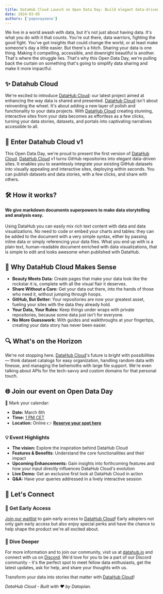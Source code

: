 ```yaml
---
title: DataHub Cloud Launch on Open Data Day: Build elegant data-driven sites with markdown & deploy in seconds
date: 2024-03-05
authors: ['popovayoana']
---
```



We live in a world awash with data, but it's not just about having data. It's what you do with it that counts. You're out there, data warriors, fighting the good fight. You've got insights that could change the world, or at least make someone's day a little easier. But there's a hitch. Sharing your data is one thing. Making it compelling, accessible, and downright beautiful is another. That's where the struggle lies. That's why this Open Data Day, we're pulling back the curtain on something that's going to simplify data sharing and make it more impactful. 

## ✨ Datahub Cloud
We're excited to introduce [DataHub Cloud](https://datahub.io/): our latest project aimed at enhancing the way data is shared and presented. [DataHub Cloud](https://datahub.io/) isn't about reinventing the wheel. It's about adding a new layer of polish and functionality to your data projects. With [DataHub Cloud](https://datahub.io/) creating stunning, interactive sites from your data becomes as effortless as a few clicks, turning your data stories, datasets, and portals into captivating narratives accessible to all. 

## 🚀 Enter Datahub Cloud v1
This Open Data Day, we're proud to present the first version of [DataHub Cloud](https://datahub.io/). [DataHub Cloud](https://datahub.io/) v1 turns GitHub repositories into elegant data-driven sites. It enables you to seamlessly integrate your existing GitHub datasets into visually appealing and interactive sites, deploying within seconds. You can publish datasets and data stories, with a few clicks, and share with others.

## 🛠️ How it works?
#### We give markdown documents superpowers to make data storytelling and analysis easy.

Using DataHub you can easily mix rich text content with data and data visualizations. No need to code or embed your charts and tables: they can be added to the document with a very simple syntax, either by passing inline data or simply referencing your data files. What you end up with is a plain text, human-readable document enriched with data visualizations, that is simple to edit and looks awesome when published with DataHub.

## 🌟 Why DataHub Cloud Makes Sense

- **Beauty Meets Data:** Create pages that make your data look like the rockstar it is, complete with all the visual flair it deserves.
- **Share Without a Care:** Get your data out there, into the hands of those who need it, without jumping through hoops.
- **GitHub, But Better:** Your repositories are now your greatest asset, fueling your sites with the data they already hold.
- **Your Data, Your Rules:** Keep things under wraps with private repositories, because some data just isn't for everyone.
- **No More Guesswork:** With guides and walkthroughs at your fingertips, creating your data story has never been easier.

## 🔍 What's on the Horizon

We're not stopping here. [DataHub Cloud](https://datahub.io/)'s future is bright with possibilities — think dataset catalogs for easy organization, handling random data with finesse, and managing the behemoths with large file support. We're even talking about APIs for the tech-savvy and custom domains for that personal touch.

## 🌐 Join our event on Open Data Day

📅 Mark your calendar:

- **Date:** March 6th
- **Time:** [1 PM CET](https://mytime.io/1pm/CET)
- **Location:** Online 👉 **[Reserve your spot here](https://0613d040.sibforms.com/serve/MUIFANlO8gSAaWjkjsbL09et21y4YYZhbdsBr0qsR6oNBcC6D4RYNuPTmQTdDgje5wfXMOjC53RyrNgtFZYAbsEbu5ERTkPPQf6Pvlkz3nSQnghCZ7x4plDuEbN_6AjUloiWniwQ2zx3BTpyd17YsGsaUT9rlFqOxeYmVV2p5iab68dRNHwHNRErGR0HHvQyp_8J5fpxZGv0pl66)**

### 💡 Event Highlights

- **The vision:** Explore the inspiration behind DataHub Cloud
- **Features & Benefits**: Understand the core functionalities and their impact
- **Upcoming Enhancements:** Gain insights into forthcoming features and how your input directly influences DataHub Cloud's evolution
- **Live Demo:** Get an exclusive first look at DataHub Cloud in action
- **Q&A:** Have your queries addressed in a lively interactive session

## 🤝 Let's Connect

### 📝 Get Early Access

[Join our waitlist](https://tally.so/r/wad1O2) to gain early access to [DataHub Cloud](https://datahub.io/)! Early adopters not only gain early access but also enjoy special perks and have the chance to help shape the product we're all excited about.

### 🔗 Dive Deeper

For more information and to join our community, visit us at [datahub.io](https://datahub.io/) and connect with us on [Discord](https://discord.gg/tmrv7h7S). We'd love for you to be a part of our Discord community - it's the perfect spot to meet fellow data enthusiasts, get the latest updates, ask for help, and share your thoughts with us. 

Transform your data into stories that matter with [DataHub Cloud](https://datahub.io/)!

*DataHub Cloud - Built with ❤ by Datopian.*
